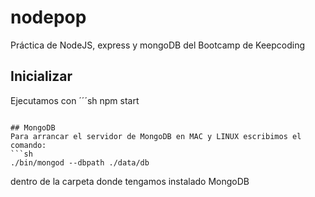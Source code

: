 # nodepop
Práctica de NodeJS, express y mongoDB del Bootcamp de Keepcoding

## Inicializar

Ejecutamos con 
´´´sh
npm start
```

## MongoDB
Para arrancar el servidor de MongoDB en MAC y LINUX escribimos el comando:
```sh
./bin/mongod --dbpath ./data/db
```
dentro de la carpeta donde tengamos instalado MongoDB
